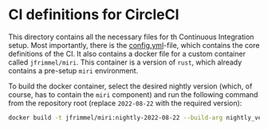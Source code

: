 # CI definitions for CircleCI

This directory contains all the necessary files for th Continuous Integration setup.
Most importantly, there is the [config.yml](config.yml)-file, which contains the core definitions of the CI.
It also contains a docker file for a custom container called `jfrimmel/miri`.
This container is a version of `rust`, which already contains a pre-setup `miri` environment.

To build the docker container, select the desired nightly version (which, of course, has to contain the `miri` component) and run the following command from the repository root (replace `2022-08-22` with the required version):

```bash
docker build -t jfrimmel/miri:nightly-2022-08-22 --build-arg nightly_version=2022-08-22 -f .circleci/miri.Dockerfile .circleci/
```
